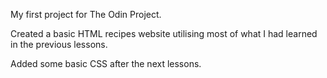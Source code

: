 My first project for The Odin Project. 

Created a basic HTML recipes website utilising most of what I had learned in the  previous lessons. 

Added some basic CSS after the next lessons. 
